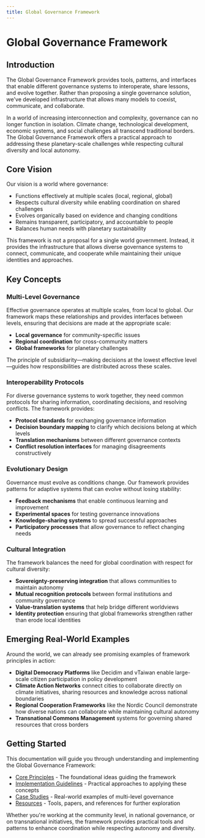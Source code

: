 ```yaml
---
title: Global Governance Framework
---
```


# Global Governance Framework

## Introduction

The Global Governance Framework provides tools, patterns, and interfaces that enable different governance systems to interoperate, share lessons, and evolve together. Rather than proposing a single governance solution, we've developed infrastructure that allows many models to coexist, communicate, and collaborate.

In a world of increasing interconnection and complexity, governance can no longer function in isolation. Climate change, technological development, economic systems, and social challenges all transcend traditional borders. The Global Governance Framework offers a practical approach to addressing these planetary-scale challenges while respecting cultural diversity and local autonomy.

## Core Vision

Our vision is a world where governance:

- Functions effectively at multiple scales (local, regional, global)
- Respects cultural diversity while enabling coordination on shared challenges
- Evolves organically based on evidence and changing conditions
- Remains transparent, participatory, and accountable to people
- Balances human needs with planetary sustainability

This framework is not a proposal for a single world government. Instead, it provides the infrastructure that allows diverse governance systems to connect, communicate, and cooperate while maintaining their unique identities and approaches.

## Key Concepts

### Multi-Level Governance

Effective governance operates at multiple scales, from local to global. Our framework maps these relationships and provides interfaces between levels, ensuring that decisions are made at the appropriate scale:

- **Local governance** for community-specific issues
- **Regional coordination** for cross-community matters
- **Global frameworks** for planetary challenges

The principle of subsidiarity—making decisions at the lowest effective level—guides how responsibilities are distributed across these scales.

### Interoperability Protocols

For diverse governance systems to work together, they need common protocols for sharing information, coordinating decisions, and resolving conflicts. The framework provides:

- **Protocol standards** for exchanging governance information
- **Decision boundary mapping** to clarify which decisions belong at which levels
- **Translation mechanisms** between different governance contexts
- **Conflict resolution interfaces** for managing disagreements constructively

### Evolutionary Design

Governance must evolve as conditions change. Our framework provides patterns for adaptive systems that can evolve without losing stability:

- **Feedback mechanisms** that enable continuous learning and improvement
- **Experimental spaces** for testing governance innovations
- **Knowledge-sharing systems** to spread successful approaches
- **Participatory processes** that allow governance to reflect changing needs

### Cultural Integration

The framework balances the need for global coordination with respect for cultural diversity:

- **Sovereignty-preserving integration** that allows communities to maintain autonomy
- **Mutual recognition protocols** between formal institutions and community governance
- **Value-translation systems** that help bridge different worldviews
- **Identity protection** ensuring that global frameworks strengthen rather than erode local identities

## Emerging Real-World Examples

Around the world, we can already see promising examples of framework principles in action:

- **Digital Democracy Platforms** like Decidim and vTaiwan enable large-scale citizen participation in policy development
- **Climate Action Networks** connect cities to collaborate directly on climate initiatives, sharing resources and knowledge across national boundaries
- **Regional Cooperation Frameworks** like the Nordic Council demonstrate how diverse nations can collaborate while maintaining cultural autonomy
- **Transnational Commons Management** systems for governing shared resources that cross borders

## Getting Started

This documentation will guide you through understanding and implementing the Global Governance Framework:

- [Core Principles](/framework/docs/principles) - The foundational ideas guiding the framework
- [Implementation Guidelines](/framework/docs/implementation) - Practical approaches to applying these concepts
- [Case Studies](/framework/docs/case-studies) - Real-world examples of multi-level governance
- [Resources](/framework/docs/resources) - Tools, papers, and references for further exploration

Whether you're working at the community level, in national governance, or on transnational initiatives, the framework provides practical tools and patterns to enhance coordination while respecting autonomy and diversity.

